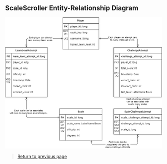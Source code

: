 ## ScaleScroller Entity-Relationship Diagram

[![ScaleScroller ERD](img/erd.png)](pdf/erd.pdf)

> [Return to previous page](datamodelimplementation.md)
